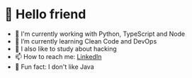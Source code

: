 # 🤖 Hello friend

- 🐍 I'm currently working with Python, TypeScript and Node
- 🌱 I’m currently learning Clean Code and DevOps
- 🔭 I also like to study about hacking
- 📫 How to reach me: [LinkedIn](https://www.linkedin.com/in/brunodesouzabezerra/)
- 🤡 Fun fact: I don't like Java

<!--
<div>
    <img height="170" align="left" src="https://github-readme-stats.vercel.app/api?username=buguno&show_icons=true&theme=dracula" />
    <img src="https://github-readme-stats.vercel.app/api/top-langs/?username=buguno&layout=compact&show_icons=true&theme=dracula" />
</div>

## 🏆️ Github Trophies

<img width=800 src="https://github-profile-trophy.vercel.app/?username=buguno&column=8&theme=dracula&no-frame=true"/>

**Kmiokande/Kmiokande** is a ✨ _special_ ✨ repository because its `README.md` (this file) appears on your GitHub profile.

Here are some ideas to get you started:

- 🔭 I’m currently working on ...
- 🌱 I’m currently learning ...
- 👯 I’m looking to collaborate on ...
- 🤔 I’m looking for help with ...
- 💬 Ask me about ...
- 📫 How to reach me: ...
- 😄 Pronouns: ...
- ⚡ Fun fact: ...
-->
